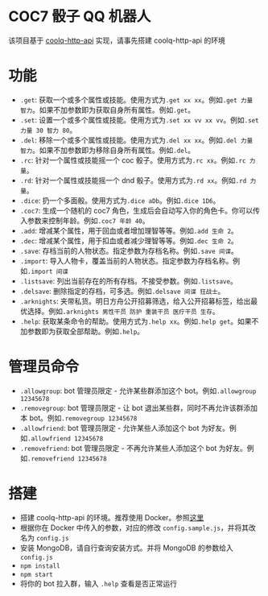 # COC7 骰子 QQ 机器人
该项目基于 [coolq-http-api](https://github.com/richardchien/coolq-http-api) 实现，请事先搭建 coolq-http-api 的环境

# 功能
- `.get`: 获取一个或多个属性或技能。使用方式为`.get xx xx`。例如`.get 力量 智力`。如果不加参数即为获取自身所有属性。例如`.get`。
- `.set`: 设置一个或多个属性或技能。使用方式为`.set xx vv xx vv`。例如`.set 力量 30 智力 80`。
- `.del`: 移除一个或多个属性或技能。使用方式为`.del xx xx`。例如`.del 力量 智力`。如果不加参数即为移除自身所有属性。例如`.del`。
- `.rc`: 针对一个属性或技能摇一个 coc 骰子。使用方式为`.rc xx`。例如`.rc 力量`。
- `.rd`: 针对一个属性或技能摇一个 dnd 骰子。使用方式为`.rd xx`。例如`.rd 力量`。
- `.dice`: 扔一个多面骰。使用方式为`.dice aDb`。例如`.dice 1D6`。
- `.coc7`: 生成一个随机的 coc7 角色，生成后会自动写入你的角色卡。你可以传入参数来控制年龄。例如`.coc7 年龄 40`。
- `.add`: 增减某个属性，用于回血或者增加理智等等。例如`.add 生命 2`。
- `.dec`: 增减某个属性，用于扣血或者减少理智等等。例如`.dec 生命 2`。
- `.save`: 存档当前的人物状态。指定参数为存档名称。例如`.save 间谍`。
- `.import`: 导入人物卡，覆盖当前的人物状态。指定参数为存档名称。例如`.import 间谍`
- `.listsave`: 列出当前存在的所有存档。不接受参数。例如`.listsave`。
- `.delsave`: 删除指定的存档，可多选。例如`.delsave 间谍 狂战士`。
- `.arknights`: 夹带私货。明日方舟公开招募筛选，给入公开招募标签，给出最优选择。例如`.arknights 男性干员 防护 重装干员 医疗干员 生存`。
- `.help`: 获取某条命令的帮助。使用方式为`.help xx`。例如`.help get`。如果不加参数即为获取全部帮助。例如`.help`。

# 管理员命令
- `.allowgroup`: bot 管理员限定 - 允许某些群添加这个 bot。例如`.allowgroup 12345678`
- `.removegroup`: bot 管理员限定 - 让 bot 退出某些群，同时不再允许该群添加本 bot。例如`.removegroup 12345678`
- `.allowfriend`: bot 管理员限定 - 允许某些人添加这个 bot 为好友。例如`.allowfriend 12345678`
- `.removefriend`: bot 管理员限定 - 不再允许某些人添加这个 bot 为好友。例如`.removefriend 12345678`

# 搭建
- 搭建 coolq-http-api 的环境。推荐使用 Docker。参照[这里](https://cqhttp.cc/docs/4.10/#/Docker)
- 根据你在 Docker 中传入的参数，对应的修改 `config.sample.js`，并将其改名为 `config.js`
- 安装 MongoDB，请自行查询安装方式。并将 MongoDB 的参数给入 `config.js`
- `npm install`
- `npm start`
- 将你的 bot 拉入群，输入 `.help` 查看是否正常运行
